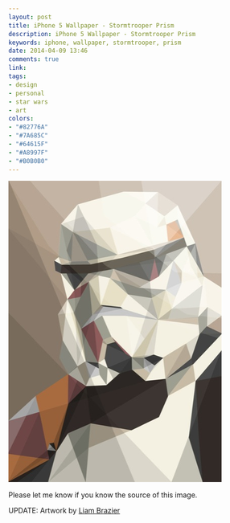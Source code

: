 ```yaml
---
layout: post
title: iPhone 5 Wallpaper - Stormtrooper Prism
description: iPhone 5 Wallpaper - Stormtrooper Prism
keywords: iphone, wallpaper, stormtrooper, prism
date: 2014-04-09 13:46
comments: true
link:
tags:
- design
- personal
- star wars
- art
colors:
- "#82776A"
- "#7A685C"
- "#64615F"
- "#A8997F"
- "#B0B0B0"
---
```


[![Stormtrooper Prism](/assets/images/stormtrooper_s.jpg)](/assets/images/stormtrooper.jpg)

Please let me know if you know the source of this image.

UPDATE: Artwork by [Liam Brazier](http://www.liambrazier.com/)
